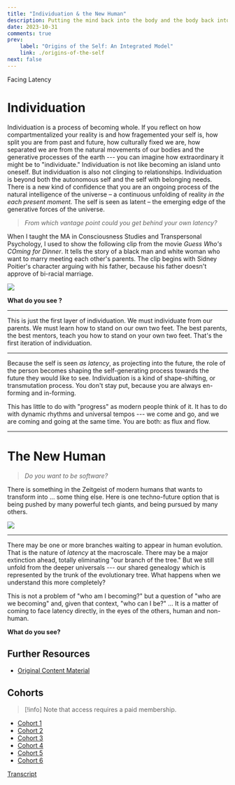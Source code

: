 ```yaml
---
title: "Individuation & the New Human"
description: Putting the mind back into the body and the body back into nature
date: 2023-10-31
comments: true
prev:
    label: "Origins of the Self: An Integrated Model"
    link: ./origins-of-the-self
next: false
---
```


Facing Latency

# Individuation

Individuation is a process of becoming whole. If you reflect on how compartmentalized your reality is and how fragemented your self is, how split you are from past and future, how culturally fixed we are, how separated we are from the natural movements of our bodies and the generative processes of the earth --- you can imagine how extraordinary it might be to "individuate." Individuation is not like becoming an island unto oneself. But individuation is also not clinging to relationships. Individuation is beyond both the autonomous self and the self with belonging needs. There is a new kind of confidence that you are an ongoing process of the natural intelligence of the universe – a continuous unfolding of reality *in the each present moment.* The self is seen as latent – the emerging edge of the generative forces of the universe.

> *From which vantage point could you get behind your own latency?*

When I taught the MA in Consciousness Studies and Transpersonal Psychology, I used to show the following clip from the movie *Guess Who's COming for Dinner*. It tells the story of a black man and white woman who want to marry meeting each other's parents. The clip begins with Sidney Poitier's character arguing with his father, because his father doesn't approve of bi-racial marriage.

![](https://www.youtube-nocookie.com/watch?v=LTgahyvBMk4)

**What do you see ?**

---

This is just the first layer of individuation. We must individuate from our parents. We must learn how to stand on our own two feet. The best parents, the best mentors, teach you how to stand on your own two feet. That's the first iteration of individuation.

---

Because the self is seen *as latency*, as projecting into the future, the role of the person becomes shaping the self-generating process towards the future they would like to see. Individuation is a kind of shape-shifting, or transmutation process. You don't stay put, because you are always en-forming and in-forming.

This has little to do with "progress" as modern people think of it. It has to do with dynamic rhythms and universal tempos --- we come and go, and we are coming and going at the same time. You are both: as flux and flow.

---

# The New Human

> *Do you want to be software?*

There is something in the Zeitgeist of modern humans that wants to transform into ... some thing else. Here is one techno-future option that is being pushed by many powerful tech giants, and being pursued by many others.


![](https://www.youtube-nocookie.com/watch?v=qnk9ovzMLy8)

---

There may be one or more branches waiting to appear in human evolution. That is the nature of *latency* at the macroscale. There may be a major extinction ahead, totally eliminating "our branch of the tree." But we still unfold from the deeper universals --- our shared genealogy which is represented by the trunk of the evolutionary tree. What happens when we understand this more completely?

This is not a problem of "who am I becoming?" but a question of "who are we becoming" and, given that context, "who can I be?" ... It is a matter of coming to face latency directly, in the eyes of the others, human and non-human.

**What do you see?**

## Further Resources

- [Original Content Material](https://bonnittaroy.substack.com/p/individuation-and-the-new-human-pt2)

## Cohorts

> [!info] Note that access requires a paid membership.

- [Cohort 1](https://bonnittaroy.substack.com/p/video-recording-the-new-human-cohort)
- [Cohort 2](https://bonnittaroy.substack.com/p/video-recording-the-new-human-cohort-9ab)
- [Cohort 3](https://bonnittaroy.substack.com/p/video-recording-the-new-human-cohort-552)
- [Cohort 4](https://bonnittaroy.substack.com/p/video-recording-the-new-human-cohort-f35)
- [Cohort 5](https://bonnittaroy.substack.com/p/video-recording-the-new-human-cohort-771)
- [Cohort 6](https://bonnittaroy.substack.com/p/season-finale-video-recording-the)

[Transcript](./individuation-and-the-new-human/transcripts.txt)
